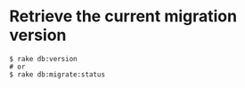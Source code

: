 # Retrieve the current migration version

    $ rake db:version
    # or
    $ rake db:migrate:status
